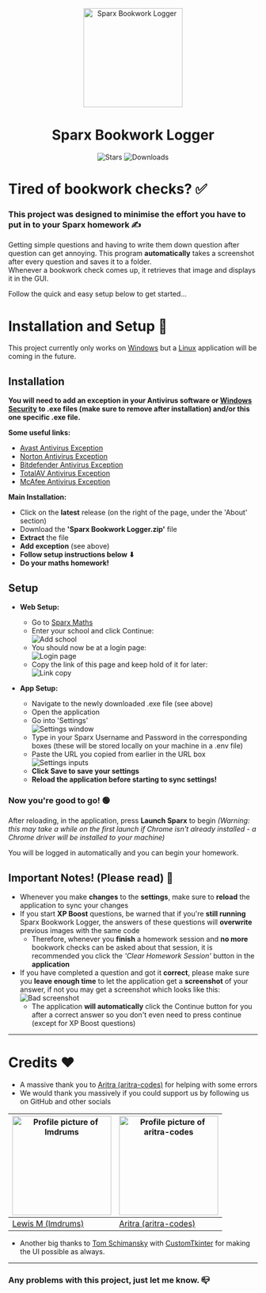 <div align="center">
  <img src="readme_images/logo.png" alt="Sparx Bookwork Logger" width="200">
  <h1>Sparx Bookwork Logger</h1>
  <img alt="Stars" src="https://img.shields.io/github/stars/lmdrums/Sparx-Bookwork-Logger.svg">
  <img alt="Downloads" src="https://img.shields.io/github/downloads/lmdrums/Sparx-Bookwork-Logger/total.svg">

</div>

# Tired of bookwork checks? ✅

### This project was designed to minimise the effort you have to put in to your Sparx homework ✍

Getting simple questions and having to write them down question after question can get annoying. This program **automatically** takes a screenshot after every question and saves it to a folder. </br> Whenever a bookwork check comes up, it retrieves that image and displays it in the GUI.

Follow the quick and easy setup below to get started...

# Installation and Setup 🔧

This project currently only works on [Windows](https://www.microsoft.com/en-gb/windows) but a [Linux](https://en.wikipedia.org/wiki/Linux) application will be coming in the future.

## Installation

**You will need to add an exception in your Antivirus software or [Windows Security](https://support.microsoft.com/en-us/windows/add-an-exclusion-to-windows-security-811816c0-4dfd-af4a-47e4-c301afe13b26) to .exe files (make sure to remove after installation) and/or this one specific .exe file.**

**Some useful links:**
- [Avast Antivirus Exception](https://support.avast.com/en-gb/article/antivirus-scan-exclusions/#pc)
- [Norton Antivirus Exception](https://support.norton.com/sp/en/us/home/current/solutions/v3672136)
- [Bitdefender Antivirus Exception](https://www.bitdefender.co.uk/consumer/support/answer/88779/)
- [TotalAV Antivirus Exception](https://help.bethesda.net/#en/answer/46189)
- [McAfee Antivirus Exception](https://www.mcafee.com/support/?articleId=TS102056&page=shell&shell=article-view)

**Main Installation:**
- Click on the **latest** release (on the right of the page, under the 'About' section)
- Download the **'Sparx Bookwork Logger.zip'** file
- **Extract** the file
- **Add exception** (see above)
- **Follow setup instructions below ⬇**
- **Do your maths homework!**

## Setup
- **Web Setup:**
  - Go to [Sparx Maths](https://selectschool.sparxmaths.uk/)
  - Enter your school and click Continue:
    </br>
    ![Add school](readme_images/school.png)
  - You should now be at a login page:
    </br>
    ![Login page](readme_images/login.png)
  - Copy the link of this page and keep hold of it for later:
    </br>
    ![Link copy](readme_images/link_copy.png)

- **App Setup:**

  - Navigate to the newly downloaded .exe file (see above)
  - Open the application
  - Go into 'Settings'
    </br>
    ![Settings window](readme_images/settings.png)
  - Type in your Sparx Username and Password in the corresponding boxes (these will be stored locally on your machine in a .env file)
  - Paste the URL you copied from earlier in the URL box
    </br>
    ![Settings inputs](readme_images/settings_entry.png)
  - **Click Save to save your settings**
  - **Reload the application before starting to sync settings!**

### Now you're good to go! 🟢

After reloading, in the application, press **Launch Sparx** to begin *(Warning: this may take a while on the first launch if Chrome isn't already installed - a Chrome driver will be installed to your machine)*

You will be logged in automatically and you can begin your homework.

## Important Notes! (Please read) 📜

- Whenever you make **changes** to the **settings**, make sure to **reload** the application to sync your changes
- If you start **XP Boost** questions, be warned that if you're **still running** Sparx Bookwork Logger, the answers of these questions will **overwrite** previous images with the same code
  - Therefore, whenever you **finish** a homework session and **no more** bookwork checks can be asked about that session, it is recommended you click the *'Clear Homework Session'* button in the **application**
- If you have completed a question and got it **correct**, please make sure you **leave enough time** to let the application get a **screenshot** of your answer, if not you may get a screenshot which looks like this:
  </br>
  ![Bad screenshot](readme_images/bad_screenshot.png)
  - The application **will automatically** click the Continue button for you after a correct answer so you don't even need to press continue (except for XP Boost questions)

---

# Credits ❤️

- A massive thank you to [Aritra (aritra-codes)](https://github.com/aritra-codes) for helping with some errors
- We would thank you massively if you could support us by following us on GitHub and other socials

<img src="https://github.com/lmdrums.png" alt="Profile picture of lmdrums" height="200" width="200"/> | <img src="https://github.com/aritra-codes.png" alt="Profile picture of aritra-codes" height="200" width="200"/>
---|---
[Lewis M (lmdrums)](https://github.com/lmdrums) | [Aritra (aritra-codes)](https://github.com/aritra-codes)

- Another big thanks to [Tom Schimansky](https://github.com/TomSchimansky) with [CustomTkinter](https://github.com/TomSchimansky/CustomTkinter) for making the UI possible as always.

---

### Any problems with this project, just let me know. 📪
